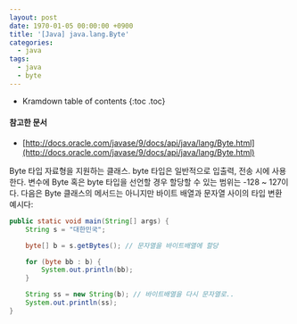 ```yaml
---
layout: post
date: 1970-01-05 00:00:00 +0900
title: '[Java] java.lang.Byte'
categories:
  - java
tags:
  - java
  - byte
---
```


* Kramdown table of contents
{:toc .toc}

#### 참고한 문서

- [http://docs.oracle.com/javase/9/docs/api/java/lang/Byte.html](http://docs.oracle.com/javase/9/docs/api/java/lang/Byte.html)

Byte 타입 자료형을 지원하는 클래스. byte 타입은 일반적으로 입출력, 전송 시에 사용한다. 변수에 Byte 혹은 byte 타입을 선언할 경우 할당할 수 있는 범위는 -128 ~ 127이다.
다음은 Byte 클래스의 메서드는 아니지만 바이트 배열과 문자열 사이의 타입 변환 예시다:
```java
public static void main(String[] args) {
    String s = "대한민국";

    byte[] b = s.getBytes(); // 문자열을 바이트배열에 할당

    for (byte bb : b) {
        System.out.println(bb);
    }

    String ss = new String(b); // 바이트배열을 다시 문자열로..
    System.out.println(ss);
}
```
